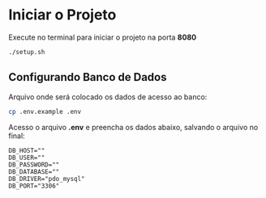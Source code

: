 # Iniciar o Projeto

Execute no terminal para iniciar o projeto na porta **8080**
```sh
./setup.sh
```

## Configurando Banco de Dados

Arquivo onde será colocado os dados de acesso ao banco:
```sh
cp .env.example .env
```
Acesso o arquivo **.env** e preencha os dados abaixo, salvando o arquivo no final:

```
DB_HOST=""
DB_USER=""
DB_PASSWORD=""
DB_DATABASE=""
DB_DRIVER="pdo_mysql"
DB_PORT="3306"
```
